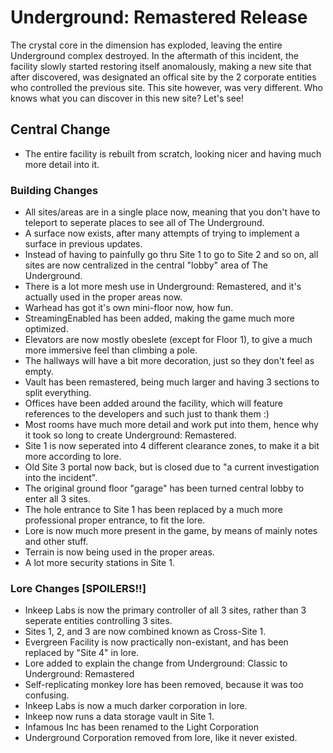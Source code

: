 # Underground: Remastered Release

The crystal core in the dimension has exploded, leaving the entire Underground complex destroyed. In the aftermath of this incident, the facility slowly started restoring itself anomalously, making a new site that after discovered, was designated an offical site by the 2 corporate entities who controlled the previous site. This site however, was very different. Who knows what you can discover in this new site? Let's see!

## Central Change
- The entire facility is rebuilt from scratch, looking nicer and having much more detail into it.

### Building Changes
- All sites/areas are in a single place now, meaning that you don't have to teleport to seperate places to see all of The Underground.
- A surface now exists, after many attempts of trying to implement a surface in previous updates.
- Instead of having to painfully go thru Site 1 to go to Site 2 and so on, all sites are now centralized in the central "lobby" area of The Underground.
- There is a lot more mesh use in Underground: Remastered, and it's actually used in the proper areas now.
- Warhead has got it's own mini-floor now, how fun.
- StreamingEnabled has been added, making the game much more optimized.
- Elevators are now mostly obeslete (except for Floor 1), to give a much more immersive feel than climbing a pole.
- The hallways will have a bit more decoration, just so they don't feel as empty.
- Vault has been remastered, being much larger and having 3 sections to split everything.
- Offices have been added around the facility, which will feature references to the developers and such just to thank them :)
- Most rooms have much more detail and work put into them, hence why it took so long to create Underground: Remastered.
- Site 1 is now seperated into 4 different clearance zones, to make it a bit more according to lore.
- Old Site 3 portal now back, but is closed due to "a current investigation into the incident".
- The original ground floor "garage" has been turned central lobby to enter all 3 sites.
- The hole entrance to Site 1 has been replaced by a much more professional proper entrance, to fit the lore.
- Lore is now much more present in the game, by means of mainly notes and other stuff.
- Terrain is now being used in the proper areas.
- A lot more security stations in Site 1.

### Lore Changes [SPOILERS!!]
- Inkeep Labs is now the primary controller of all 3 sites, rather than 3 seperate entities controlling 3 sites.
- Sites 1, 2, and 3 are now combined known as Cross-Site 1.
- Evergreen Facility is now practically non-existant, and has been replaced by "Site 4" in lore.
- Lore added to explain the change from Underground: Classic to Underground: Remastered
- Self-replicating monkey lore has been removed, because it was too confusing.
- Inkeep Labs is now a much darker corporation in lore.
- Inkeep now runs a data storage vault in Site 1.
- Infamous Inc has been renamed to the Light Corporation
- Underground Corporation removed from lore, like it never existed.
